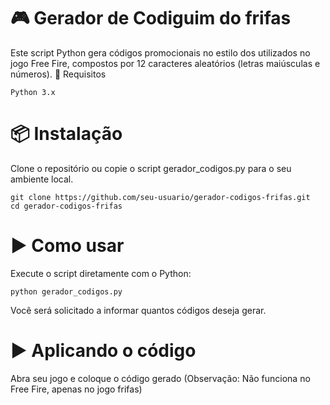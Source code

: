 # 🎮 Gerador de Codiguim do frifas

Este script Python gera códigos promocionais no estilo dos utilizados no jogo Free Fire, compostos por 12 caracteres aleatórios (letras maiúsculas e números).
📌 Requisitos

    Python 3.x

# 📦 Instalação

Clone o repositório ou copie o script gerador_codigos.py para o seu ambiente local.

```
git clone https://github.com/seu-usuario/gerador-codigos-frifas.git
cd gerador-codigos-frifas
```

# ▶️ Como usar

Execute o script diretamente com o Python:

```python gerador_codigos.py```

Você será solicitado a informar quantos códigos deseja gerar.

# ▶️ Aplicando o código

Abra seu jogo e coloque o código gerado (Observação: Não funciona no Free Fire, apenas no jogo frifas)